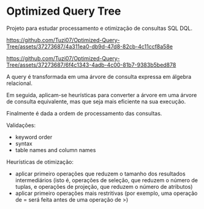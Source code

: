 # Optimized Query Tree

Projeto para estudar processamento e otimização de consultas SQL DQL.

https://github.com/Tuzi07/Optimized-Query-Tree/assets/37273687/4a311ea0-db9d-47d8-82cb-4c11ccf8a58e

https://github.com/Tuzi07/Optimized-Query-Tree/assets/37273687/6f4c1343-4adb-4c00-81b7-9383b5bed878

A query é transformada em uma árvore de consulta expressa em álgebra relacional.

Em seguida, aplicam-se heurísticas para converter a árvore em uma árvore de consulta equivalente, mas que seja mais eficiente na sua execução.

Finalmente é dada a ordem de processamento das consultas.

Validações:
- keyword order
- syntax
- table names and column names

Heurísticas de otimização:
- aplicar primeiro operações que reduzem o tamanho dos resultados intermediários (isto é, operações de seleção, que reduzem o número de tuplas, e operações de projeção, que reduzem o número de atributos)
- aplicar primeiro operações mais restritivas (por exemplo, uma operação de = será feita antes de uma operação de >)
